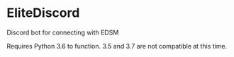 # EliteDiscord
Discord bot for connecting with EDSM

Requires Python 3.6 to function. 3.5 and 3.7 are not compatible at this time.